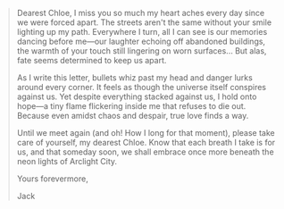 > Dearest Chloe,
> I miss you so much my heart aches every day since we were forced apart. The streets aren't the same without your smile lighting up my path. Everywhere I turn, all I can see is our memories dancing before me—our laughter echoing off abandoned buildings, the warmth of your touch still lingering on worn surfaces... But alas, fate seems determined to keep us apart.
>
> As I write this letter, bullets whiz past my head and danger lurks around every corner. It feels as though the universe itself conspires against us. Yet despite everything stacked against us, I hold onto hope—a tiny flame flickering inside me that refuses to die out. Because even amidst chaos and despair, true love finds a way.
>
> Until we meet again (and oh! How I long for that moment), please take care of yourself, my dearest Chloe. Know that each breath I take is for us, and that someday soon, we shall embrace once more beneath the neon lights of Arclight City.
>
> Yours forevermore,
>
> Jack
